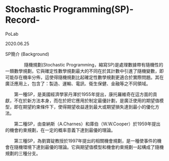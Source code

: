 # Stochastic Programming(SP)-Record-

PoLab

2020.06.25
  
SP簡介 (Background)

　　
　　隨機規劃(Stochastic Programming，縮寫SP)是處理數據帶有隨機性的一類數學規劃，它與確定性數學規劃最大的不同在於其計數中引進了隨機變數，即可能存在機率分佈，這使得隨機規劃比起確定性數學規劃更適合於實際問題。其在廣泛應用上，包含了：製造、運輸、電訊、衛生保健、金融等之不同領域。

　　第一種SP，是美國經濟學家丹澤於1955年提出，康托羅維奇在這方面的貢獻，不在於新方法本身，而在於把它應用於制定最優計劃，是廣泛使用的期望值模型，即在期望約束條件下，使得期望收益達到最大或期望損失達到最小的優化方法。

　　第二種SP，由查納斯（A.Charnes）和庫伯（W.W.Cooper）於1959年提出的機會約束規劃，在一定的概率意義下達到最優的理論。

　　第三種SP，為劉寶碇教授於1997年提出的相關機會規劃，是一種使事件的機會在隨機環境下達到最優的理論。它與期望值模型和機會約束規劃一起構成了隨機規劃的三種分支。

